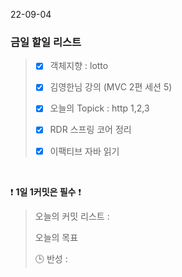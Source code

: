 22-09-04
### 금일 할일 리스트


> - [X]  객체지향 : lotto
>
> - [X] 김영한님 강의 (MVC 2편 세션 5)
>
> - [X]  오늘의 Topick :  http 1,2,3
>
> - [X]  RDR 스프링 코어 정리
>
> -[X] 이팩티브 자바 읽기

<br/>

❗ **1일 1커밋은 필수** ❗
> 오늘의 커밋 리스트 :
>
> 오늘의 목표
>
> 🕒 반성 :
>
>
>

<br/>